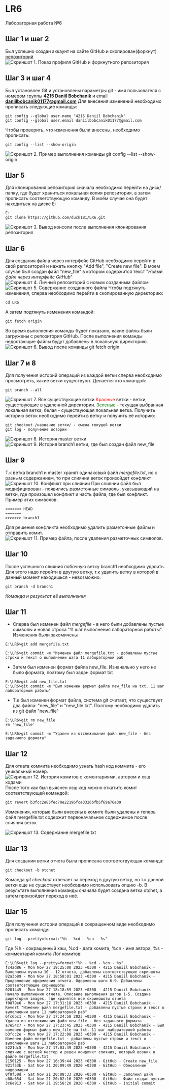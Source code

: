 # LR6
Лабораторная работа №6

## Шаг 1 и шаг 2
Был успешно создан аккаунт на сайте GitHub и скопирован(форкнут) [репозиторий](https://github.com/Kurtyanik/LR6/) 
![Скриншот 1. Показ профиля GitHub и форкнутного репозитория](/images/screenshot1.png)
## Шаг 3 и шаг 4
Был установлен Git и установлены параметры git - имя пользователя с номером группы **4215 Daniil Bobchanik** и email **daniilbobcanik01177@gmail.com**
Для внесения изменений необходимо прописать следующие команды:
```
git config --global user.name "4215 Daniil Bobchanik"
git config --global user.email daniilbobcanik01177@gmail.com
```
Чтобы проверить, что изменения были внесены, необходимо прописать:
```
git config --list --show-origin
```
![Скриншот 2. Пример выполнения команды git config --list --show-origin](/images/screenshot2.png)
## Шаг 5
Для клонирования репозитория сначала необходимо перейти на диск/папку, где будет храниться локальная копия репозитория, а затем прописать соответствующую команду. В моём случае она будет находиться на диске E:
```
E:
git clone https://github.com/duck181/LR6.git
```
![Скриншот 3. Вывод консоли после выполнения клонирования репозитория](/images/screenshot3.png)
## Шаг 6
Для создания файла через интерфейс GitHub необходимо перейти в свой репозиторий и нажать кнопку "Add file", "Create new file".
В моем случае был создан файл "new_file" в котором содержится текст "*Новый файл через интерфейс GitHub*"
![Скриншот 4. Личный репозиторий c новым созданным файлом](/images/screenshot4.png)
![Скриншот 5. Содержание созданного файла](/images/screenshot5.png)
Чтобы подтянуть изменения, сперва необходимо перейти в скопированную директорию:
```
cd LR6
```
А затем подтянуть изменения командой:
```
git fetch origin
```
Во время выполнения команды будет показано, какие файлы были загружены с репозитория GitHub. После выполнения команды недостающие файлы будут добавлены в локальную директорию.
![Скриншот 6. Вывод после команды git fetch origin](/images/screenshot6.png)
## Шаг 7 и 8
Для получения историй операций из каждой ветки сперва необходимо просмотреть, какие ветки существуют.
Делается это командой:
```
git branch --all
```
![Скриншот 7. Все существующие ветки](/images/screenshot7.png)
<span style="color: red">Красные</span> ветки - ветки, существующие в удаленной директории. <span style="color: green">Зеленые</span> - текущая выбранная локальная ветка, белая - существующая локальная ветка.
Получить историю веток необходимо перейти в ветку и получить её историю:
```
git checkout /название ветки/ - смена текущей ветки
git log - получение истории
```
![Скриншот 8. История master ветки](/images/screenshot8.png)
![Скриншот 9. История branch1 ветки, где был создан файл new_file](/images/screenshot9.png)
## Шаг 9
Т.к ветка branch1 и master хранят одинаковый файл *mergefile.txt*, но с разным содержанием, то при слиянии веток произойдет конфликт
![Скриншот 10. Конфликт при слиянии](/images/screenshot10.png)
При слиянии файл был модифицирован - появились разметочные символы, указывающий на ветки, где произошел конфликт и часть файла, где был конфликт. Пример этих символов:
```
<<<<<<< HEAD
=======
>>>>>>> branch1
```
Для решения конфликта необходимо удалить разметочные файлы и отправить комит. 
![Скриншот 11. Пример файла, после удаления разметочных символов.](/images/screenshot11.png)
## Шаг 10
После успешного слияния побочную ветку branch1 необходимо удалить. Для этого надо перейти в другую ветку, т.к удалить ветку в которой в данный момент находишься - невозможно. 
```
git branch -d branch1
```
*Команда и результат её выполнения*
## Шаг 11
- Сперва был изменен файл *mergefile* - в него были добавлены пустые символы и новая строка "11 шаг выполнения лабораторной работы". Изменения были закомичены
```
E:\LR6>git add mergefile.txt

E:\LR6>git commit -m "Изменен файл mergefile.txt - добавлены пустые строки и текст о выполнении шага 11 лабораторной раб
```
- Затем был изменен формат файла new_file. Изначально у него не было формата, поэтому был задан формат txt
```
E:\LR6>git add new_file.txt
E:\LR6>git commit -m "Был изменен формат файла new_file на txt. 11 шаг лабораторной работы"
```
- Т.к был изменен формат файла, система git считает, что существует два файла: "new_file" и "new_file.txt". Поэтому необходимо удалить из git файл "new_file"
```
E:\LR6>git rm new_file
rm 'new_file'

E:\LR6>git commit -m "Удален из отслеживания файл new_file - без заданного формата"
```
## Шаг 12
Для отката коммита необходимо узнать hash код коммита - его уникальный номер.
![Скриншот 12. История комитов с коментариями, автором и хэш кодами](/images/screenshot12.png)
После того как был выяснен хэш код можно откатить комит соответствующей командой:
```
git revert b3fcc2e85fec70e22196fce3326bfb5f69a76e39
```
Изменения, которые были внесены в комите были удалены и теперь файл mergefile.txt содержит первоначальное содержимое после слияния веток

![Скриншот 13. Содержание mergefile.txt](/images/screenshot11.png)
## Шаг 13
Для создании ветки отчета была прописана соответствующая команда:
```
git checkout -b otchet
```
Команда *git checkout* отвечает за переход в другую ветку, но т.к данной ветки еще не существует необходимо использовать опцию -b. В результате выполнения команды сначала будет создана ветка otchet, а затем произойдет переход в неё.
## Шаг 15
Для получения истории операций в сокращенном виде необходимо прописать команду:
```
git log --pretty=format:"%h - %cd - %cn - %s"
```
Где %h - сокращенный хэш, %cd - дата комита, %cn - имя автора, %s - комментарий комита
Лог комитов:
```
E:\LR6>git log --pretty=format:"%h - %cd - %cn - %s"
fc42d86 - Mon Nov 27 19:25:00 2023 +0300 - 4215 Daniil Bobchanik - Выполнены пункты 10 - 12 отчета, добавлены соответствующие скриншоты
82a3b89 - Mon Nov 27 18:58:01 2023 +0300 - 4215 Daniil Bobchanik - Продолжение оформления отчета. Оформлены шаги 6-9. Добавлены соответсвтующие скриношоты
0201445 - Mon Nov 27 18:18:59 2023 +0300 - 4215 Daniil Bobchanik - Начало выполнения отчета. Описание выполнения шагов 1-5. Создана директория images, где хранятся все скриношоты отчета
f0879e6 - Mon Nov 27 17:31:18 2023 +0300 - 4215 Daniil Bobchanik - Revert "Изменен файл mergefile.txt - добавлены пустые строки и текст о выполнении шага 11 лабораторной раб"
6fc6bc1 - Mon Nov 27 17:24:58 2023 +0300 - 4215 Daniil Bobchanik - Удален из отслеживания файл new_file - без заданного формата
a7e54c7 - Mon Nov 27 17:23:45 2023 +0300 - 4215 Daniil Bobchanik - Был изменен формат файла new_file на txt. 11 шаг лабораторной работы
b3fcc2e - Mon Nov 27 17:22:08 2023 +0300 - 4215 Daniil Bobchanik - Изменен файл mergefile.txt - добавлены пустые строки и текст о выполнении шага 11 лабораторной раб
5221dc5 - Mon Nov 27 17:03:49 2023 +0300 - 4215 Daniil Bobchanik - слияние с веткой мастер и решен конфликт слияния, который возник в файле mergefile.txt
2150125 - Mon Nov 27 16:39:44 2023 +0300 - GitHub - Create new_file
921f53b - Sat Nov 21 20:09:49 2020 +0300 - GitHub - Обновление информации
0f9f50d - Sat Nov 21 20:08:33 2020 +0300 - GitHub - Заполнил файл
c08a654 - Sat Nov 21 20:02:16 2020 +0300 - GitHub - Файл создан пустым
3c6e913 - Sat Nov 21 19:58:20 2020 +0300 - GitHub - Initial commit
```